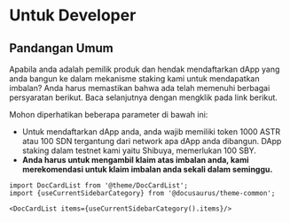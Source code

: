 # Untuk Developer

## Pandangan Umum

Apabila anda adalah pemilik produk dan hendak mendaftarkan dApp yang anda bangun ke dalam mekanisme staking kami untuk mendapatkan imbalan? Anda harus memastikan bahwa ada telah memenuhi berbagai persyaratan berikut. Baca selanjutnya dengan mengklik pada link berikut.

Mohon diperhatikan beberapa parameter di bawah ini:

- Untuk mendaftarkan dApp anda, anda wajib memiliki token 1000 ASTR atau 100 SDN tergantung dari network apa dApp anda dibangun. DApp staking dalam testnet kami yaitu Shibuya, memerlukan 100 SBY.
- **Anda harus untuk mengambil klaim atas imbalan anda, kami merekomendasi untuk klaim imbalan anda sekali dalam seminggu.**

```mdx-code-block
import DocCardList from '@theme/DocCardList';
import {useCurrentSidebarCategory} from '@docusaurus/theme-common';

<DocCardList items={useCurrentSidebarCategory().items}/>
```
